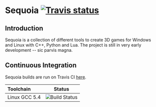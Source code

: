Sequoia <a target="_blank" href="https://travis-ci.org/thfabian/sequoia">![Travis status][badge.Travis]</a>
=======

Introduction
------------

Sequoia is a collection of different tools to create 3D games for Windows and Linux with C++, Python
and Lua. The project is still in very early development -- sic parvis magna.

Continuous Integration
----------------------

Sequoia builds are run on Travis CI [here](https://travis-ci.org/thfabian/sequoia).

|  Toolchain         |                                                     Status                                             |
|:-------------------|:------------------------------------------------------------------------------------------------------:|
| Linux GCC 5.4      | ![Build Status](https://travis-matrix-badges.herokuapp.com/repos/thfabian/sequoia/branches/master/2)  |


<!-- Links -->
[badge.Travis]: https://travis-ci.org/thfabian/sequoia.svg?branch=master
